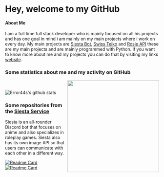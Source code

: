 # Hey, welcome to my GitHub

#### About Me

I am a full time full stack developer who is mainly focused on all his projects and has one goal in mind i am mainly on my main projects where i work on every day. My main projects are [Siesta Bot](https://siesta.red/), [Swiss Teiko](https://siesta.red/) and [Rosie API](https://siesta.red/) these are my main projects and are mainly programmed with Python. If you want to know more about me and my projects you can do that by visiting my links [website](https://links.error44.tech/).

### Some statistics about me and my activity on GitHub

<div>
<img src="https://i.imgur.com/WQbQMAe.png" width="300" align="right" />
<br/>

![Error44s's github stats](https://github-readme-stats.vercel.app/api?username=error44s&show_icons=true&title_color=fff&icon_color=79ff97&text_color=9f9f9f&bg_color=151515&hide_border=True)

### Some repositories from the [Siesta Service](https://github.com/SiestaBot)
Siesta is an all-rounder Discord bot that focuses on anime and also specializes in roleplay games. Siesta also has its own image API so that users can communicate with each other in a different way.

[![Readme Card](https://github-readme-stats.vercel.app/api/pin/?username=SiestaBot&repo=Examples&layout=compact&theme=dark&hide_border=True&show_owner=True)](https://github.com/SiestaBot/Bot) [![Readme Card](https://github-readme-stats.vercel.app/api/pin/?username=SiestaBot&repo=Bot&layout=compact&theme=dark&hide_border=True&show_owner=True)](https://github.com/SiestaBot/Bot)
